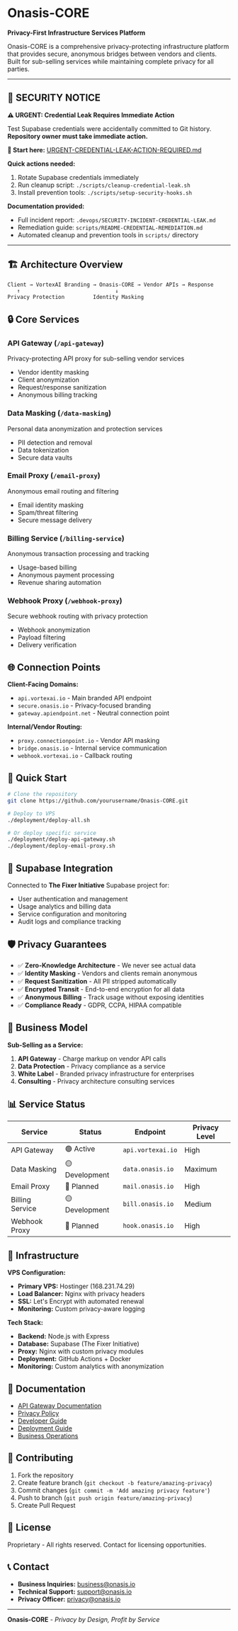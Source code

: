 # Onasis-CORE

**Privacy-First Infrastructure Services Platform**

Onasis-CORE is a comprehensive privacy-protecting infrastructure platform that provides secure, anonymous bridges between vendors and clients. Built for sub-selling services while maintaining complete privacy for all parties.

---

## 🔴 SECURITY NOTICE

**⚠️ URGENT: Credential Leak Requires Immediate Action**

Test Supabase credentials were accidentally committed to Git history. **Repository owner must take immediate action.**

**📖 Start here:** [URGENT-CREDENTIAL-LEAK-ACTION-REQUIRED.md](./URGENT-CREDENTIAL-LEAK-ACTION-REQUIRED.md)

**Quick actions needed:**
1. Rotate Supabase credentials immediately
2. Run cleanup script: `./scripts/cleanup-credential-leak.sh`
3. Install prevention tools: `./scripts/setup-security-hooks.sh`

**Documentation provided:**
- Full incident report: `.devops/SECURITY-INCIDENT-CREDENTIAL-LEAK.md`
- Remediation guide: `scripts/README-CREDENTIAL-REMEDIATION.md`
- Automated cleanup and prevention tools in `scripts/` directory

---

## 🏗️ **Architecture Overview**

```
Client → VortexAI Branding → Onasis-CORE → Vendor APIs → Response
   ↑                              ↓
Privacy Protection         Identity Masking
```

## 🔒 **Core Services**

### **API Gateway** (`/api-gateway`)
Privacy-protecting API proxy for sub-selling vendor services
- Vendor identity masking
- Client anonymization  
- Request/response sanitization
- Anonymous billing tracking

### **Data Masking** (`/data-masking`) 
Personal data anonymization and protection services
- PII detection and removal
- Data tokenization
- Secure data vaults

### **Email Proxy** (`/email-proxy`)
Anonymous email routing and filtering
- Email identity masking
- Spam/threat filtering
- Secure message delivery

### **Billing Service** (`/billing-service`)
Anonymous transaction processing and tracking
- Usage-based billing
- Anonymous payment processing
- Revenue sharing automation

### **Webhook Proxy** (`/webhook-proxy`)
Secure webhook routing with privacy protection
- Webhook anonymization
- Payload filtering
- Delivery verification

## 🌐 **Connection Points**

**Client-Facing Domains:**
- `api.vortexai.io` - Main branded API endpoint
- `secure.onasis.io` - Privacy-focused branding
- `gateway.apiendpoint.net` - Neutral connection point

**Internal/Vendor Routing:**
- `proxy.connectionpoint.io` - Vendor API masking
- `bridge.onasis.io` - Internal service communication
- `webhook.vortexai.io` - Callback routing

## 🚀 **Quick Start**

```bash
# Clone the repository
git clone https://github.com/yourusername/Onasis-CORE.git

# Deploy to VPS
./deployment/deploy-all.sh

# Or deploy specific service
./deployment/deploy-api-gateway.sh
./deployment/deploy-email-proxy.sh
```

## 📡 **Supabase Integration**

Connected to **The Fixer Initiative** Supabase project for:
- User authentication and management
- Usage analytics and billing data
- Service configuration and monitoring
- Audit logs and compliance tracking

## 🛡️ **Privacy Guarantees**

- ✅ **Zero-Knowledge Architecture** - We never see actual data
- ✅ **Identity Masking** - Vendors and clients remain anonymous
- ✅ **Request Sanitization** - All PII stripped automatically
- ✅ **Encrypted Transit** - End-to-end encryption for all data
- ✅ **Anonymous Billing** - Track usage without exposing identities
- ✅ **Compliance Ready** - GDPR, CCPA, HIPAA compatible

## 🏢 **Business Model**

**Sub-Selling as a Service:**
1. **API Gateway** - Charge markup on vendor API calls
2. **Data Protection** - Privacy compliance as a service
3. **White Label** - Branded privacy infrastructure for enterprises
4. **Consulting** - Privacy architecture consulting services

## 📊 **Service Status**

| Service | Status | Endpoint | Privacy Level |
|---------|--------|----------|---------------|
| API Gateway | 🟢 Active | `api.vortexai.io` | High |
| Data Masking | 🟡 Development | `data.onasis.io` | Maximum |
| Email Proxy | 🔴 Planned | `mail.onasis.io` | High |
| Billing Service | 🟡 Development | `bill.onasis.io` | Medium |
| Webhook Proxy | 🔴 Planned | `hook.onasis.io` | High |

## 🔧 **Infrastructure**

**VPS Configuration:**
- **Primary VPS:** Hostinger (168.231.74.29)
- **Load Balancer:** Nginx with privacy headers
- **SSL:** Let's Encrypt with automated renewal
- **Monitoring:** Custom privacy-aware logging

**Tech Stack:**
- **Backend:** Node.js with Express
- **Database:** Supabase (The Fixer Initiative)
- **Proxy:** Nginx with custom privacy modules
- **Deployment:** GitHub Actions + Docker
- **Monitoring:** Custom analytics with anonymization

## 📝 **Documentation**

- [API Gateway Documentation](./docs/api-gateway.md)
- [Privacy Policy](./docs/privacy-policy.md)
- [Developer Guide](./docs/developer-guide.md)
- [Deployment Guide](./docs/deployment.md)
- [Business Operations](./docs/business-ops.md)

## 🤝 **Contributing**

1. Fork the repository
2. Create feature branch (`git checkout -b feature/amazing-privacy`)
3. Commit changes (`git commit -m 'Add amazing privacy feature'`)
4. Push to branch (`git push origin feature/amazing-privacy`)
5. Create Pull Request

## 📄 **License**

Proprietary - All rights reserved. Contact for licensing opportunities.

## 📞 **Contact**

- **Business Inquiries:** business@onasis.io
- **Technical Support:** support@onasis.io
- **Privacy Officer:** privacy@onasis.io

---

**Onasis-CORE** - *Privacy by Design, Profit by Service*